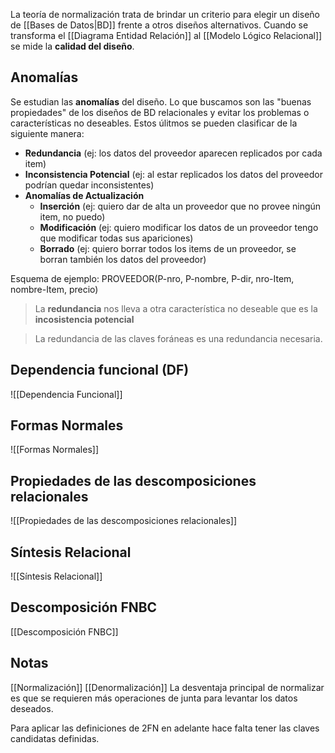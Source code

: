 La teoría de normalización trata de brindar un criterio para elegir un diseño de [[Bases de Datos|BD]] frente a otros diseños alternativos. Cuando se transforma el [[Diagrama Entidad Relación]] al [[Modelo Lógico Relacional]] se mide la **calidad del diseño**.

## Anomalías
Se estudian las **anomalías** del diseño. Lo que buscamos son las "buenas propiedades" de los diseños de BD relacionales y evitar los problemas o características no deseables. Estos úlitmos se pueden clasificar de la siguiente manera:
* **Redundancia** (ej: los datos del proveedor aparecen replicados por cada item)
* **Inconsistencia Potencial** (ej: al estar replicados los datos del proveedor podrían quedar inconsistentes)
* **Anomalías de Actualización**
	* **Inserción** (ej: quiero dar de alta un proveedor que no provee ningún item, no puedo)
	* **Modificación** (ej: quiero modificar los datos de un proveedor tengo que modificar todas sus apariciones)
	* **Borrado** (ej: quiero borrar todos los items de un proveedor, se borran también los datos del proveedor)

Esquema de ejemplo: PROVEEDOR(P-nro, P-nombre, P-dir, nro-Item, nombre-Item, precio)

> La **redundancia** nos lleva a otra característica no deseable que es la **incosistencia potencial**

> La redundancia de las claves foráneas es una redundancia necesaria.

## Dependencia funcional (DF)
![[Dependencia Funcional]]

## Formas Normales
![[Formas Normales]]

## Propiedades de las descomposiciones relacionales
![[Propiedades de las descomposiciones relacionales]]

## Síntesis Relacional
![[Síntesis Relacional]]

## Descomposición FNBC
[[Descomposición FNBC]]

## Notas
[[Normalización]] [[Denormalización]]
La desventaja principal de normalizar es que se requieren más operaciones de junta para levantar los datos deseados.

Para aplicar las definiciones de 2FN en adelante hace falta tener las claves candidatas definidas.
